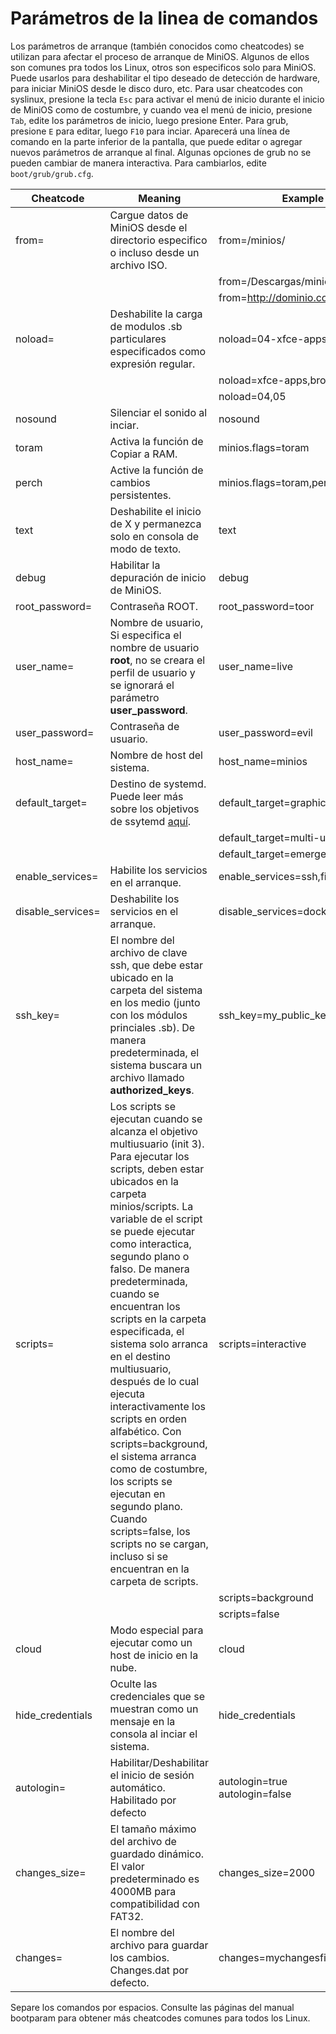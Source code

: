 # Parámetros de la linea de comandos

Los parámetros de arranque (también conocidos como cheatcodes) se utilizan para afectar el proceso de arranque de MiniOS. Algunos de ellos son comunes pra todos los Linux, otros son especificos solo para MiniOS. Puede usarlos para deshabilitar el tipo deseado de detección de hardware, para iniciar MiniOS desde le disco duro, etc. Para usar cheatcodes con syslinux, presione la tecla `Esc` para activar el menú de inicio durante el inicio de MiniOS como de costumbre, y cuando vea el menú de inicio, presione `Tab`, edite los parámetros de inicio, luego presione Enter. Para grub, presione `E` para editar, luego `F10` para inciar. Aparecerá una línea de comando en la parte inferior de la pantalla, que puede editar o agregar nuevos parámetros de arranque al final. Algunas opciones de grub no se pueden cambiar de manera interactiva. Para cambiarlos, edite `boot/grub/grub.cfg`.

| Cheatcode | Meaning | Example |
| --------- | ------- | ------- |
| from= | Cargue datos de MiniOS desde el directorio especifico o incluso desde un archivo ISO. | from=/minios/ |
|  |  | from=/Descargas/minios.iso |
|  |  | from=http://dominio.com/minios.iso |
| noload= | Deshabilite la carga de modulos .sb particulares especificados como expresión regular. | noload=04-xfce-apps |
|  |  | noload=xfce-apps,browser |
|  |  | noload=04,05 |
| nosound | Silenciar el sonido al inciar. | nosound |
| toram | Activa la función de Copiar a RAM. | minios.flags=toram |
| perch | Active la función de cambios persistentes. | minios.flags=toram,perch |
| text | Deshabilite el inicio de X y permanezca solo en consola de modo de texto. | text |
| debug | Habilitar la depuración de inicio de MiniOS. | debug |
| root\_password= | Contraseña ROOT. | root\_password=toor |
| user\_name= | Nombre de usuario, Si especifica el nombre de usuario <strong>root</strong>, no se creara el perfil de usuario y se ignorará el parámetro **user\_password**. | user\_name=live |
| user\_password= | Contraseña de usuario. | user\_password=evil |
| host\_name= | Nombre de host del sistema. | host\_name=minios |
| default\_target= | Destino de systemd. Puede leer más sobre los objetivos de ssytemd [aquí](https://access.redhat.com/documentation/en-us/red_hat_enterprise_linux/8/html/configuring_basic_system_settings/working-with-systemd-targets_configuring-basic-system-settings). | default\_target=graphical |
|  |  | default\_target=multi-user |
|  |  | default\_target=emergency |
| enable\_services= | Habilite los servicios en el arranque. | enable\_services=ssh,firewalld |
| disable\_services= | Deshabilite los servicios en el arranque. | disable\_services=docker |
| ssh\_key= | El nombre del archivo de clave ssh, que debe estar ubicado en la carpeta del sistema en los medio (junto con los módulos princiales .sb). De manera predeterminada, el sistema buscara un archivo llamado <strong>authorized\_keys</strong>. | ssh\_key=my\_public\_keys |
| scripts= | Los scripts se ejecutan cuando se alcanza el objetivo multiusuario (init 3). Para ejecutar los scripts, deben estar ubicados en la carpeta minios/scripts. La variable de el script se puede ejecutar como interactica, segundo plano o falso. De manera predeterminada, cuando se encuentran los scripts en la carpeta especificada, el sistema solo arranca en el destino multiusuario, después de lo cual ejecuta interactivamente los scripts en orden alfabético. Con scripts=background, el sistema arranca como de costumbre, los scripts se ejecutan en segundo plano. Cuando scripts=false, los scripts no se cargan, incluso si se encuentran en la carpeta de scripts. | scripts=interactive |
|  |  | scripts=background |
|  |  | scripts=false |
| cloud | Modo especial para ejecutar como un host de inicio en la nube. | cloud |
| hide\_credentials | Oculte las credenciales que se muestran como un mensaje en la consola al inciar el sistema. | hide\_credentials |
| autologin= | Habilitar/Deshabilitar el inicio de sesión automático. Habilitado por defecto | autologin=true<br>autologin=false |
| changes\_size= | El tamaño máximo del archivo de guardado dinámico. El valor predeterminado es 4000MB para compatibilidad con FAT32. | changes\_size=2000 |
| changes= | El nombre del archivo para guardar los cambios. Changes.dat por defecto. | changes=mychangesfile.img |

Separe los comandos por espacios. Consulte las páginas del manual bootparam para obtener más cheatcodes comunes para todos los Linux.